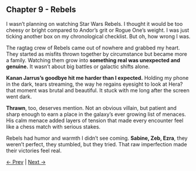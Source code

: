 ## Chapter 9 - Rebels

I wasn’t planning on watching Star Wars Rebels. I thought it would be too cheesy or bright compared to Andor’s grit or Rogue One’s weight. I was just ticking another box on my chronological checklist. But oh, how wrong I was.

The ragtag crew of Rebels came out of nowhere and grabbed my heart. They started as misfits thrown together by circumstance but became more a family. Watching them grow into **something real was unexpected and genuine.** It wasn’t about big battles or galactic shifts alone.

**Kanan Jarrus’s goodbye hit me harder than I expected.** Holding my phone in the dark, tears streaming, the way he regains eyesight to look at Hera? that moment was brutal and beautiful. It stuck with me long after the screen went dark.

**Thrawn**, too, deserves mention. Not an obvious villain, but patient and sharp enough to earn a place in the galaxy’s ever growing list of menaces. His calm menace added layers of tension that made every encounter feel like a chess match with serious stakes.

Rebels had humor and warmth I didn’t see coming. **Sabine, Zeb, Ezra**, they weren’t perfect, they stumbled, but they tried. That raw imperfection made their victories feel real.

[← Prev](Chapter%208%20-%20Rogue%20One) | [Next →](Chapter%2010%20-%20Original%20Trilogy)